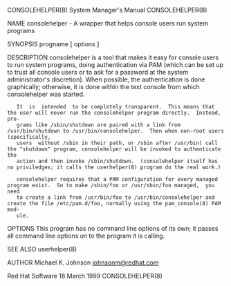 CONSOLEHELPER(8)                                              System Manager's Manual                                             CONSOLEHELPER(8)

NAME
       consolehelper - A wrapper that helps console users run system programs

SYNOPSIS
       progname [ options ]

DESCRIPTION
       consolehelper  is  a tool that makes it easy for console users to run system programs, doing authentication via PAM (which can be set up to
       trust all console users or to ask for a password at the system administrator's discretion).  When  possible,  the  authentication  is  done
       graphically; otherwise, it is done within the text console from which consolehelper was started.

       It  is  intended  to be completely transparent.  This means that the user will never run the consolehelper program directly.  Instead, pro‐
       grams like /sbin/shutdown are paired with a link from /usr/bin/shutdown to /usr/bin/consolehelper.  Then when non-root users (specifically,
       users  without /sbin in their path, or /sbin after /usr/bin) call the "shutdown" program, consolehelper will be invoked to authenticate the
       action and then invoke /sbin/shutdown.  (consolehelper itself has no priviledges; it calls the userhelper(8) program do the real work.)

       consolehelper requires that a PAM configuration for every managed program exist.  So to make /sbin/foo or /usr/sbin/foo managed,  you  need
       to create a link from /usr/bin/foo to /usr/bin/consolehelper and create the file /etc/pam.d/foo, normally using the pam_console(8) PAM mod‐
       ule.

OPTIONS
       This program has no command line options of its own; it passes all command line options on to the program it is calling.

SEE ALSO
       userhelper(8)

AUTHOR
       Michael K. Johnson <johnsonm@redhat.com>

Red Hat Software                                                   18 March 1999                                                  CONSOLEHELPER(8)
